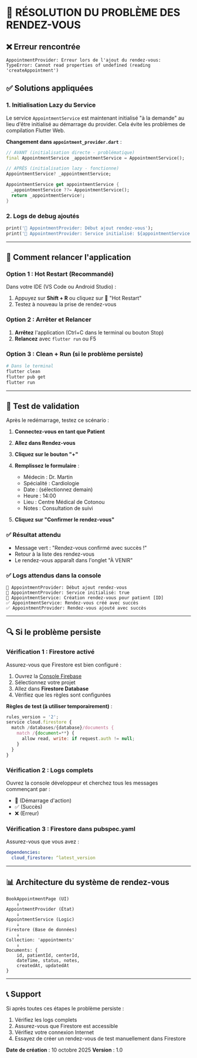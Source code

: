 # 🔧 RÉSOLUTION DU PROBLÈME DES RENDEZ-VOUS

## ❌ Erreur rencontrée
```
AppointmentProvider: Erreur lors de l'ajout du rendez-vous: 
TypeError: Cannot read properties of undefined (reading 'createAppointment')
```

## ✅ Solutions appliquées

### 1. **Initialisation Lazy du Service**
Le service `AppointmentService` est maintenant initialisé "à la demande" au lieu d'être initialisé au démarrage du provider. Cela évite les problèmes de compilation Flutter Web.

**Changement dans `appointment_provider.dart`** :
```dart
// AVANT (initialisation directe - problématique)
final AppointmentService _appointmentService = AppointmentService();

// APRÈS (initialisation lazy - fonctionne)
AppointmentService? _appointmentService;

AppointmentService get appointmentService {
  _appointmentService ??= AppointmentService();
  return _appointmentService!;
}
```

### 2. **Logs de debug ajoutés**
```dart
print('📝 AppointmentProvider: Début ajout rendez-vous');
print('📝 AppointmentProvider: Service initialisé: ${appointmentService != null}');
```

---

## 🚀 Comment relancer l'application

### Option 1 : Hot Restart (Recommandé)
Dans votre IDE (VS Code ou Android Studio) :
1. Appuyez sur **Shift + R** ou cliquez sur 🔄 "Hot Restart"
2. Testez à nouveau la prise de rendez-vous

### Option 2 : Arrêter et Relancer
1. **Arrêtez** l'application (Ctrl+C dans le terminal ou bouton Stop)
2. **Relancez** avec `flutter run` ou F5

### Option 3 : Clean + Run (si le problème persiste)
```bash
# Dans le terminal
flutter clean
flutter pub get
flutter run
```

---

## 📝 Test de validation

Après le redémarrage, testez ce scénario :

1. **Connectez-vous en tant que Patient**
2. **Allez dans Rendez-vous**
3. **Cliquez sur le bouton "+"**
4. **Remplissez le formulaire** :
   - Médecin : Dr. Martin
   - Spécialité : Cardiologie
   - Date : (sélectionnez demain)
   - Heure : 14:00
   - Lieu : Centre Médical de Cotonou
   - Notes : Consultation de suivi

5. **Cliquez sur "Confirmer le rendez-vous"**

### ✅ Résultat attendu
- Message vert : "Rendez-vous confirmé avec succès !"
- Retour à la liste des rendez-vous
- Le rendez-vous apparaît dans l'onglet "À VENIR"

### ✅ Logs attendus dans la console
```
📝 AppointmentProvider: Début ajout rendez-vous
📝 AppointmentProvider: Service initialisé: true
🚀 AppointmentService: Création rendez-vous pour patient [ID]
✅ AppointmentService: Rendez-vous créé avec succès
✅ AppointmentProvider: Rendez-vous ajouté avec succès
```

---

## 🔍 Si le problème persiste

### Vérification 1 : Firestore activé
Assurez-vous que Firestore est bien configuré :
1. Ouvrez la [Console Firebase](https://console.firebase.google.com/)
2. Sélectionnez votre projet
3. Allez dans **Firestore Database**
4. Vérifiez que les règles sont configurées

**Règles de test (à utiliser temporairement)** :
```javascript
rules_version = '2';
service cloud.firestore {
  match /databases/{database}/documents {
    match /{document=**} {
      allow read, write: if request.auth != null;
    }
  }
}
```

### Vérification 2 : Logs complets
Ouvrez la console développeur et cherchez tous les messages commençant par :
- 🚀 (Démarrage d'action)
- ✅ (Succès)
- ❌ (Erreur)

### Vérification 3 : Firestore dans pubspec.yaml
Assurez-vous que vous avez :
```yaml
dependencies:
  cloud_firestore: ^latest_version
```

---

## 📊 Architecture du système de rendez-vous

```
BookAppointmentPage (UI)
    ↓
AppointmentProvider (État)
    ↓
AppointmentService (Logic)
    ↓
Firestore (Base de données)
    ↓
Collection: 'appointments'
    ↓
Documents: {
    id, patientId, centerId,
    dateTime, status, notes,
    createdAt, updatedAt
}
```

---

## 📞 Support

Si après toutes ces étapes le problème persiste :
1. Vérifiez les logs complets
2. Assurez-vous que Firestore est accessible
3. Vérifiez votre connexion Internet
4. Essayez de créer un rendez-vous de test manuellement dans Firestore

**Date de création** : 10 octobre 2025
**Version** : 1.0

